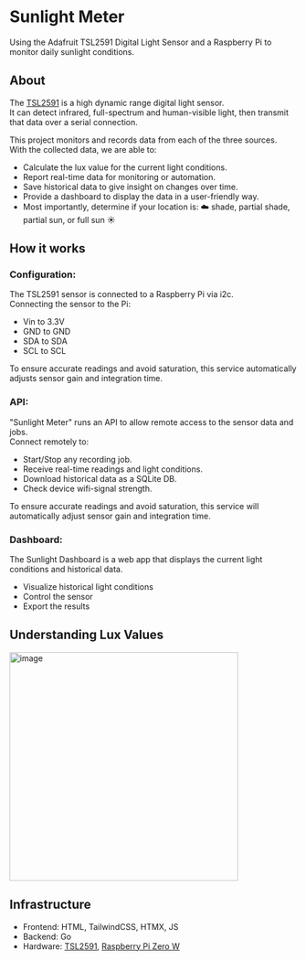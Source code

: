 # Sunlight Meter
Using the Adafruit TSL2591 Digital Light Sensor and a Raspberry Pi to monitor daily sunlight conditions.  


## About
The [TSL2591](https://www.adafruit.com/product/1980) is a high dynamic range digital light sensor.  
It can detect infrared, full-spectrum and human-visible light, then transmit that data over a serial connection.   


This project monitors and records data from each of the three sources.  
With the collected data, we are able to:  
- Calculate the lux value for the current light conditions.
- Report real-time data for monitoring or automation.
- Save historical data to give insight on changes over time.
- Provide a dashboard to display the data in a user-friendly way.
- Most importantly, determine if your location is: ☁️ shade, partial shade, partial sun, or full sun ☀️

## How it works
### Configuration: 
The TSL2591 sensor is connected to a Raspberry Pi via i2c.  
Connecting the sensor to the Pi:
- Vin to 3.3V
- GND to GND
- SDA to SDA
- SCL to SCL

To ensure accurate readings and avoid saturation, this service automatically adjusts sensor gain and integration time.  

### API:
"Sunlight Meter" runs an API to allow remote access to the sensor data and jobs.  
Connect remotely to:
- Start/Stop any recording job.
- Receive real-time readings and light conditions. 
- Download historical data as a SQLite DB.
- Check device wifi-signal strength.

To ensure accurate readings and avoid saturation, this service will automatically adjust sensor gain and integration time. 

### Dashboard:
The Sunlight Dashboard is a web app that displays the current light conditions and historical data.  
- Visualize historical light conditions
- Control the sensor
- Export the results

## Understanding Lux Values
<img width="400" alt="image" src="https://github.com/Ztkent/sunlight-meter/assets/7357311/f4ba0f6f-eb35-4d8b-86a6-11862363be98">

## Infrastructure
- Frontend: HTML, TailwindCSS, HTMX, JS
- Backend: Go
- Hardware: [TSL2591](https://www.adafruit.com/product/1980), [Raspberry Pi Zero W](https://www.adafruit.com/product/3400)
